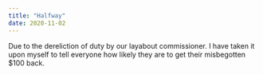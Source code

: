 ```yaml
---
title: "Halfway"
date: 2020-11-02
---
```


Due to the dereliction of duty by our layabout commissioner. I have taken it upon myself to tell everyone how likely they are to get their misbegotten $100 back.
